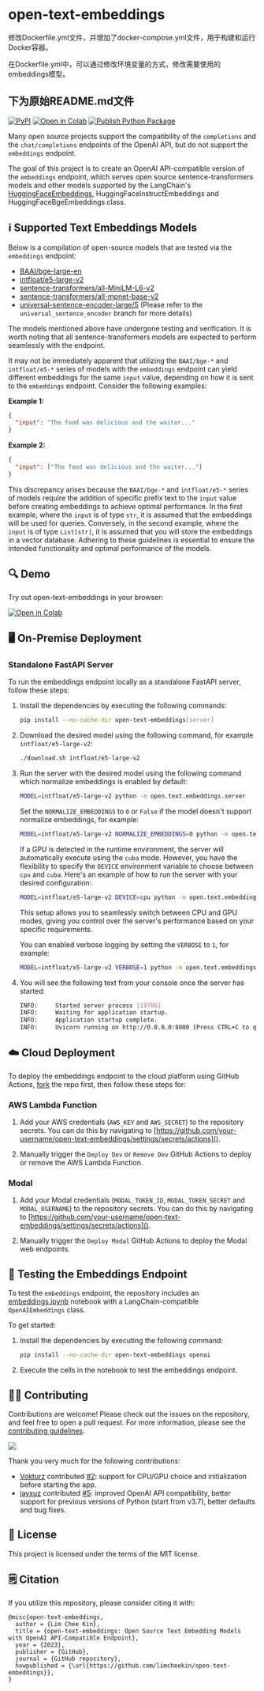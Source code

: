 # open-text-embeddings

修改Dockerfile.yml文件，并增加了docker-compose.yml文件，用于构建和运行Docker容器。

在Dockerfile.yml中，可以通过修改环境变量的方式，修改需要使用的embeddings模型。


下为原始README.md文件
--------

[![PyPI](https://img.shields.io/pypi/v/open-text-embeddings)](https://pypi.org/project/open-text-embeddings/)
[![Open in Colab](https://colab.research.google.com/assets/colab-badge.svg)](https://colab.research.google.com/drive/1wfgfkt6xk3meSF5jWHDMqo6mL0ZvPw2f?usp=sharing)
[![Publish Python Package](https://github.com/limcheekin/open-text-embeddings/actions/workflows/publish.yml/badge.svg)](https://github.com/limcheekin/open-text-embeddings/actions/workflows/publish.yml)

Many open source projects support the compatibility of the `completions` and the `chat/completions` endpoints of the OpenAI API, but do not support the `embeddings` endpoint.

The goal of this project is to create an OpenAI API-compatible version of the `embeddings` endpoint, which serves open source sentence-transformers models and other models supported by the LangChain's [HuggingFaceEmbeddings](https://api.python.langchain.com/en/latest/embeddings/langchain.embeddings.huggingface.HuggingFaceEmbeddings.html), HuggingFaceInstructEmbeddings and HuggingFaceBgeEmbeddings class.

## ℹ️ Supported Text Embeddings Models

Below is a compilation of open-source models that are tested via the `embeddings` endpoint:

- [BAAI/bge-large-en](https://huggingface.co/BAAI/bge-large-en)
- [intfloat/e5-large-v2](https://huggingface.co/intfloat/e5-large-v2)
- [sentence-transformers/all-MiniLM-L6-v2](https://huggingface.co/sentence-transformers/all-MiniLM-L6-v2)
- [sentence-transformers/all-mpnet-base-v2](https://huggingface.co/sentence-transformers/all-mpnet-base-v2)
- [universal-sentence-encoder-large/5](https://tfhub.dev/google/universal-sentence-encoder-large/5) (Please refer to the `universal_sentence_encoder` branch for more details)

The models mentioned above have undergone testing and verification. It is worth noting that all sentence-transformers models are expected to perform seamlessly with the endpoint.

It may not be immediately apparent that utilizing the `BAAI/bge-*` and `intfloat/e5-*` series of models with the `embeddings` endpoint can yield different embeddings for the same `input` value, depending on how it is sent to the `embeddings` endpoint. Consider the following examples:

**Example 1:**

```json
{
  "input": "The food was delicious and the waiter..."
}
```

**Example 2:**

```json
{
  "input": ["The food was delicious and the waiter..."]
}
```

This discrepancy arises because the `BAAI/bge-*` and `intfloat/e5-*` series of models require the addition of specific prefix text to the `input` value before creating embeddings to achieve optimal performance. In the first example, where the `input` is of type `str`, it is assumed that the embeddings will be used for queries. Conversely, in the second example, where the `input` is of type `List[str]`, it is assumed that you will store the embeddings in a vector database. Adhering to these guidelines is essential to ensure the intended functionality and optimal performance of the models.

## 🔍 Demo

Try out open-text-embeddings in your browser:

[![Open in Colab](https://colab.research.google.com/assets/colab-badge.svg)](https://colab.research.google.com/drive/1wfgfkt6xk3meSF5jWHDMqo6mL0ZvPw2f?usp=sharing)

## 🖥️ On-Premise Deployment

### Standalone FastAPI Server

To run the embeddings endpoint locally as a standalone FastAPI server, follow these steps:

1. Install the dependencies by executing the following commands:

   ```bash
   pip install --no-cache-dir open-text-embeddings[server]
   ```

2. Download the desired model using the following command, for example `intfloat/e5-large-v2`:

   ```bash
   ./download.sh intfloat/e5-large-v2
   ```

3. Run the server with the desired model using the following command which normalize embeddings is enabled by default:

   ```bash
   MODEL=intfloat/e5-large-v2 python -m open.text.embeddings.server
   ```

   Set the `NORMALIZE_EMBEDDINGS` to `0` or `False` if the model doesn't support normalize embeddings, for example:

   ```bash
   MODEL=intfloat/e5-large-v2 NORMALIZE_EMBEDDINGS=0 python -m open.text.embeddings.server
   ```

   If a GPU is detected in the runtime environment, the server will automatically execute using the `cuba` mode. However, you have the flexibility to specify the `DEVICE` environment variable to choose between `cpu` and `cuba`. Here's an example of how to run the server with your desired configuration:

   ```bash
   MODEL=intfloat/e5-large-v2 DEVICE=cpu python -m open.text.embeddings.server
   ```

   This setup allows you to seamlessly switch between CPU and GPU modes, giving you control over the server's performance based on your specific requirements.

   You can enabled verbose logging by setting the `VERBOSE` to `1`, for example:

   ```bash
   MODEL=intfloat/e5-large-v2 VERBOSE=1 python -m open.text.embeddings.server
   ```

4. You will see the following text from your console once the server has started:

   ```bash
   INFO:     Started server process [19705]
   INFO:     Waiting for application startup.
   INFO:     Application startup complete.
   INFO:     Uvicorn running on http://0.0.0.0:8000 (Press CTRL+C to quit)
   ```

## ☁️ Cloud Deployment
To deploy the embeddings endpoint to the cloud platform using GitHub Actions, [fork](https://github.com/limcheekin/open-text-embeddings/fork) the repo first, then follow these steps for:


### AWS Lambda Function

1. Add your AWS credentials (`AWS_KEY` and `AWS_SECRET`) to the repository secrets. You can do this by navigating to [https://github.com/your-username/open-text-embeddings/settings/secrets/actions]().

2. Manually trigger the `Deploy Dev` or `Remove Dev` GitHub Actions to deploy or remove the AWS Lambda Function.

### Modal

1. Add your Modal credentials (`MODAL_TOKEN_ID`, `MODAL_TOKEN_SECRET` and `MODAL_USERNAME`) to the repository secrets. You can do this by navigating to [https://github.com/your-username/open-text-embeddings/settings/secrets/actions]().

2. Manually trigger the `Deploy Modal` GitHub Actions to deploy the Modal web endpoints.


## 🧪 Testing the Embeddings Endpoint

To test the `embeddings` endpoint, the repository includes an [embeddings.ipynb](https://github.com/limcheekin/open-text-embeddings/blob/main/embeddings.ipynb) notebook with a LangChain-compatible `OpenAIEmbeddings` class.

To get started:

1. Install the dependencies by executing the following command:

   ```bash
   pip install --no-cache-dir open-text-embeddings openai
   ```

2. Execute the cells in the notebook to test the embeddings endpoint.

## 🧑‍💼 Contributing

Contributions are welcome! Please check out the issues on the repository, and feel free to open a pull request.
For more information, please see the [contributing guidelines](CONTRIBUTING.md).

<a href="https://github.com/limcheekin/open-text-embeddings/graphs/contributors">
  <img src="https://contrib.rocks/image?repo=limcheekin/open-text-embeddings" />
</a>

Thank you very much for the following contributions:

- [Vokturz](https://github.com/Vokturz) contributed [#2](https://github.com/limcheekin/open-text-embeddings/pull/2): support for CPU/GPU choice and initialization before starting the app.
- [jayxuz](https://github.com/jayxuz) contributed [#5](https://github.com/limcheekin/open-text-embeddings/pull/5): improved OpenAI API compatibility, better support for previous versions of Python (start from v3.7), better defaults and bug fixes.

## 📔 License

This project is licensed under the terms of the MIT license.

## 🗒️ Citation

If you utilize this repository, please consider citing it with:

```
@misc{open-text-embeddings,
  author = {Lim Chee Kin},
  title = {open-text-embeddings: Open Source Text Embedding Models with OpenAI API-Compatible Endpoint},
  year = {2023},
  publisher = {GitHub},
  journal = {GitHub repository},
  howpublished = {\url{https://github.com/limcheekin/open-text-embeddings}},
}
```

